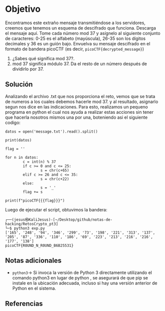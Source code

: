 # Objetivo

Encontramos este extraño mensaje transmitiéndose a los servidores, creemos que tenemos un esquema de descifrado que funciona.
Descarga el mensaje aquí.
Tome cada número mod 37 y asígnelo al siguiente conjunto de caracteres: 0-25 es el alfabeto (mayúscula), 26-35 son los dígitos decimales y 36 es un guión bajo.
Envuelva su mensaje descifrado en el formato de bandera picoCTF (es decir, `picoCTF{decrypted_message}`)
1. ¿Sabes qué significa mod 37?.
2. mod 37 significa módulo 37. Da el resto de un número después de dividirlo por 37.
## Solución

Analizando el archivo .txt que nos proporciona el reto, vemos que se trata de numeros a los cuales debemos hacerle mod 37. y al resultado, asignarlo segun nos dice en las indicaciones. Para esto, realizamos un pequeno programa en python el cual nos ayuda a realizar estas acciones sin tener que hacerla nosotros mismos una por una, boteniendo asi el siguiente codigo:
```
datos = open('message.txt').read().split()

print(datos)

flag = ''

for n in datos:
        c = int(n) % 37
        if c >= 0 and c <= 25:
                s = chr(c+65)
        elif c >= 26 and c <= 35:
                s = chr(c+22)
        else:
                s = '_'
        flag += s

print(f"picoCTF{{{flag}}}")
```
Luego de ejecutar el script, obtuvimos la bandera:
```
┌──(jesus㉿KaliJesus)-[~/Desktop/github/notas-de-hacking/RetosCrypto_pt3]
└─$ python3 exp.py 
['165', '248', '94', '346', '299', '73', '198', '221', '313', '137', '205', '87', '336', '110', '186', '69', '223', '213', '216', '216', '177', '138']
picoCTF{R0UND_N_R0UND_B6B25531}

```
## Notas adicionales

- `python3`-> Si invoca la versión de Python 3 directamente utilizando el comando python3 en lugar de python , se asegurará de que pip se instale en la ubicación adecuada, incluso si hay una versión anterior de Python en el sistema.
## Referencias

